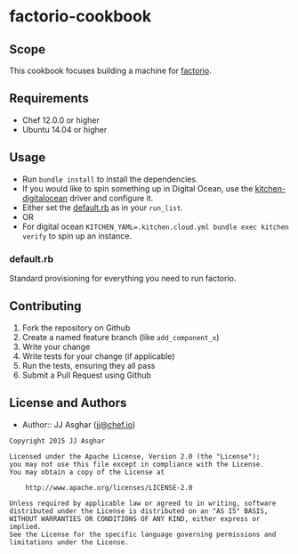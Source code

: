 # factorio-cookbook

## Scope

This cookbook focuses building a machine for [factorio][factorio].

## Requirements

- Chef 12.0.0 or higher
- Ubuntu 14.04 or higher

## Usage

- Run `bundle install` to install the dependencies.
- If you would like to spin something up in Digital Ocean, use the [kitchen-digitalocean][kitchen-digitalocean] driver and configure it.
- Either set the [default.rb](recipes/default.rb) as in your `run_list`.
- OR
- For digital ocean `KITCHEN_YAML=.kitchen.cloud.yml bundle exec kitchen verify` to spin up an instance.

### default.rb

Standard provisioning for everything you need to run factorio.

## Contributing
1. Fork the repository on Github
2. Create a named feature branch (like `add_component_x`)
3. Write your change
4. Write tests for your change (if applicable)
5. Run the tests, ensuring they all pass
6. Submit a Pull Request using Github

## License and Authors
- Author:: JJ Asghar (jj@chef.io)

```text
Copyright 2015 JJ Asghar

Licensed under the Apache License, Version 2.0 (the "License");
you may not use this file except in compliance with the License.
You may obtain a copy of the License at

    http://www.apache.org/licenses/LICENSE-2.0

Unless required by applicable law or agreed to in writing, software
distributed under the License is distributed on an "AS IS" BASIS,
WITHOUT WARRANTIES OR CONDITIONS OF ANY KIND, either express or implied.
See the License for the specific language governing permissions and
limitations under the License.
```
[factorio]: http://www.factorio.com/download-headless/stable
[kitchen-digitalocean]: https://github.com/test-kitchen/kitchen-digitalocean
